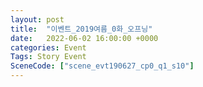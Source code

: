 ```yaml
---
layout: post
title:  "이벤트_2019여름_0화_오프닝"
date:   2022-06-02 16:00:00 +0000
categories: Event
Tags: Story Event
SceneCode: ["scene_evt190627_cp0_q1_s10"]
---
```

